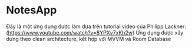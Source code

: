 # NotesApp
Đây là một ứng dụng được làm dựa trên tutorial video của Philipp Lackner: (https://www.youtube.com/watch?v=8YPXv7xKh2w)
Ứng dụng được xây dựng theo clean architecture, kết hợp với MVVM và Room Database
